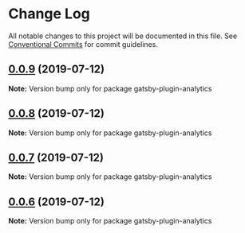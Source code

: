 # Change Log

All notable changes to this project will be documented in this file.
See [Conventional Commits](https://conventionalcommits.org) for commit guidelines.

## [0.0.9](https://github.com/DavidWells/analytics/tree/master/packages/gatsby-plugin-analytics/compare/gatsby-plugin-analytics@0.0.8...gatsby-plugin-analytics@0.0.9) (2019-07-12)

**Note:** Version bump only for package gatsby-plugin-analytics





## [0.0.8](https://github.com/DavidWells/analytics/tree/master/packages/gatsby-plugin-analytics/compare/gatsby-plugin-analytics@0.0.7...gatsby-plugin-analytics@0.0.8) (2019-07-12)

**Note:** Version bump only for package gatsby-plugin-analytics





## [0.0.7](https://github.com/DavidWells/analytics/tree/master/packages/gatsby-plugin-analytics/compare/gatsby-plugin-analytics@0.0.5...gatsby-plugin-analytics@0.0.7) (2019-07-12)

**Note:** Version bump only for package gatsby-plugin-analytics





## [0.0.6](https://github.com/DavidWells/analytics/tree/master/packages/gatsby-plugin-analytics/compare/gatsby-plugin-analytics@0.0.5...gatsby-plugin-analytics@0.0.6) (2019-07-12)

**Note:** Version bump only for package gatsby-plugin-analytics

